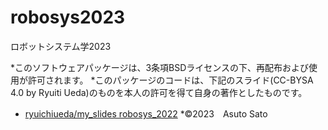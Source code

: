 # robosys2023
ロボットシステム学2023

*このソフトウェアパッケージは、3条項BSDライセンスの下、再配布および使用が許可されます。
*このパッケージのコードは、下記のスライド(CC-BYSA 4.0 by Ryuiti Ueda)のものを本人の許可を得て自身の著作としたものです。
   * [ryuichiueda/my_slides robosys_2022](https://github.com/ryuichiueda/my_slides/tree/master/robosys_2022)
*©2023　Asuto Sato
